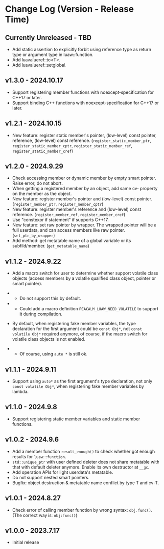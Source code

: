 # Change Log (Version - Release Time)


## Currently Unreleased - TBD

* Add static assertion to explicitly forbit using reference type as return type 
or argument type in luaw::function.
* Add luavalueref::to\<T\>.
* Add luavalueref::setglobal.

## v1.3.0 - 2024.10.17

* Support registering member functions with noexcept-specification for C++17 or 
later.
* Support binding C++ functions with noexcept-specification for C++17 or later.

## v1.2.1 - 2024.10.15

* New feature: register static member's pointer, (low-level) const pointer, 
reference, (low-level) const reference. (`register_static_member_ptr`, 
`register_static_member_cptr`, `register_static_member_ref`, 
`register_static_member_cref`)


## v1.2.0 - 2024.9.29

* Check accessing member or dynamic member by empty smart pointer. Raise error, 
do not abort.
* When getting a registered member by an object, add same cv- property on the 
member as the object.
* New feature: register member's pointer and (low-level) const pointer. 
(`register_member_ptr`, `register_member_cptr`)
* New feature: register member's reference and (low-level) const reference. 
(`register_member_ref`, `register_member_cref`)
* Use "constexpr if statement" if supports C++17.
* New feature: set raw pointer by wrapper. The wrapped pointer will be a full 
userdata, and can access members like raw pointer. (`set_ptr_by_wrapper`)
* Add method: get metatable name of a global variable or its subfild/member. 
(`get_metatable_name`)


## v1.1.2 - 2024.9.22

* Add a macro switch for user to determine whether support volatile class 
objects (access members by a volatile qualified class object, pointer or smart 
pointer). 
* * Do not support this by default.
* * Could add a macro definition `PEACALM_LUAW_NEED_VOLATILE` to support it 
during compilation.

* By default, when registering fake member variables, the type declaration for 
the first argument could be `const Obj*`, not `const volatile Obj*` required 
anymore, of course, if the macro switch for volatile class objects is not 
enabled.
* * Of course, using `auto *` is still ok.


## v1.1.1 - 2024.9.11

* Support using `auto*` as the first argument's type declaration, not only 
`const volatile Obj*`, when registering fake member variables by lambda.


## v1.1.0 - 2024.9.8

* Support registering static member variables and static member functions.


## v1.0.2 - 2024.9.6

* Add a member function `result_enough()` to check whether got enough results 
for `luaw::function`.
* `std::unique_ptr` with user defined deleter does not share metatable with 
that with default deleter anymore. Enable its own destructor at `__gc`.
* Add operation APIs for light userdata's metatable.
* Do not support nested smart pointers.
* Bugfix: object destruction & metatable name conflict by type T and cv-T.


## v1.0.1 - 2024.8.27

* Check error of calling member function by wrong syntax: `obj.func()`. 
(The correct way is: `obj:func()`)


## v1.0.0 - 2023.7.17

* Initial release
